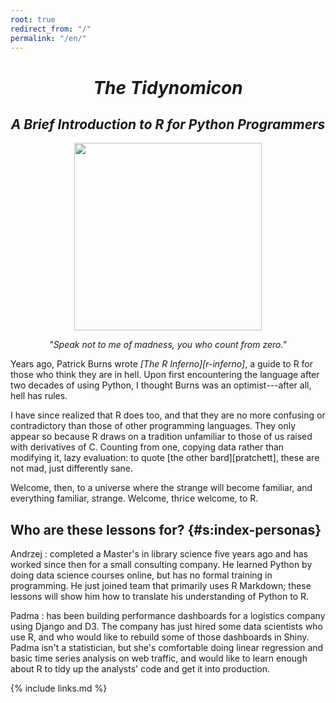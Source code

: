 ```yaml
---
root: true
redirect_from: "/"
permalink: "/en/"
---
```


<div align="center">
  <h1><em>The Tidynomicon</em></h1>
  <h2><em>A Brief Introduction to R for Python Programmers</em></h2>
  <img src="{{'/figures/cthulhu.svg'|relative_url}}" width="300" />
  <p><em>"Speak not to me of madness, you who count from zero."</em></p>
</div>

Years ago,
Patrick Burns wrote *[The R Inferno][r-inferno]*,
a guide to R for those who think they are in hell.
Upon first encountering the language after two decades of using Python,
I thought Burns was an optimist---after all,
hell has rules.

I have since realized that R does too,
and that they are no more confusing or contradictory than those of other programming languages.
They only appear so because R draws on a tradition unfamiliar to those of us raised with derivatives of C.
Counting from one,
copying data rather than modifying it,
lazy evaluation:
to quote [the other bard][pratchett],
these are not mad, just differently sane.

Welcome, then, to a universe where the strange will become familiar,
and everything familiar, strange.
Welcome, thrice welcome, to R.

## Who are these lessons for? {#s:index-personas}

Andrzej
:   completed a Master's in library science five years ago
    and has worked since then for a small consulting company.
    He learned Python by doing data science courses online,
    but has no formal training in programming.
    He just joined team that primarily uses R Markdown;
    these lessons will show him how to translate his understanding of Python to R.

Padma
:   has been building performance dashboards for a logistics company using Django and D3.
    The company has just hired some data scientists who use R,
    and who would like to rebuild some of those dashboards in Shiny.
    Padma isn't a statistician,
    but she's comfortable doing linear regression and basic time series analysis on web traffic,
    and would like to learn enough about R to tidy up the analysts' code and get it into production.

{% include links.md %}
